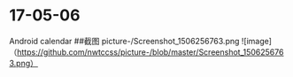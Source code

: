# 17-05-06
Android calendar
##截图
picture-/Screenshot_1506256763.png
![image]（https://github.com/nwtccss/picture-/blob/master/Screenshot_1506256763.png）
